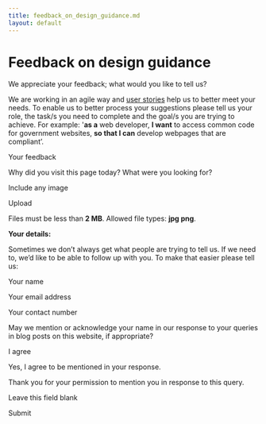 ```yaml
---
title: feedback_on_design_guidance.md
layout: default
---
```

Feedback on design guidance
===========================

We appreciate your feedback; what would you like to tell us?

We are working in an agile way and [user stories](user_stories.md) help us to better meet your needs. To enable us to better process your suggestions please tell us your role, the task/s you need to complete and the goal/s you are trying to achieve. For example: '**as a** web developer, **I want** to access common code for government websites, **so that I can** develop webpages that are compliant’.

Your feedback

Why did you visit this page today? What were you looking for?

Include any image

Upload

Files must be less than **2 MB**.
Allowed file types: **jpg png**.

**Your details:**

Sometimes we don’t always get what people are trying to tell us. If we need to, we’d like to be able to follow up with you. To make that easier please tell us: 

Your name

Your email address

Your contact number

May we mention or acknowledge your name in our response to your queries in blog posts on this website, if appropriate?

I agree

Yes, I agree to be mentioned in your response.

Thank you for your permission to mention you in response to this query.

Leave this field blank

Submit


